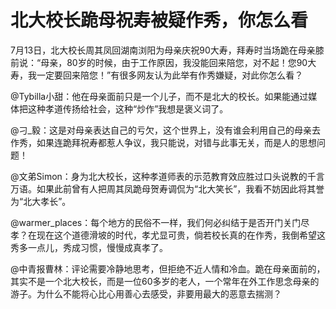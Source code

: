 # 北大校长跪母祝寿被疑作秀，你怎么看

7月13日，北大校长周其凤回湖南浏阳为母亲庆祝90大寿，拜寿时当场跪在母亲膝前说：“母亲，80岁的时候，由于工作原因，我没能回来陪您，对不起！您90大寿，我一定要回来陪您！”有很多网友认为此举有作秀嫌疑，对此你怎么看？

@Tybilla小甜：他在母亲面前只是一个儿子，而不是北大的校长。如果能通过媒体把这种孝道传扬给社会，这种“炒作”我想是褒义词了。

@刁_毅：这是对母亲表达自己的亏欠，这个世界上，没有谁会利用自己的母亲去作秀，如果连跪拜祝寿都惹人争议，我只能说，对错与此事无关，而是人的思想问题！

@文弟Simon：身为北大校长，这种孝道师表的示范教育效应胜过口头说教的千言万语。如果此前曾有人把周其凤跪母贺寿调侃为“北大笑长”，我看不妨因此将其誉为“北大孝长”。

@warmer_places：每个地方的民俗不一样，我们何必纠结于是否开门关门尽孝？在现在这个道德滑坡的时代，孝尤显可贵，倘若校长真的在作秀，我倒希望这秀多一点儿，秀成习惯，慢慢成真孝了。

@中青报曹林：评论需要冷静地思考，但拒绝不近人情和冷血。跪在母亲面前的，其实不是一个北大校长，而是一位60多岁的老人，一个常年在外工作思念母亲的游子。为什么不能将心比心用善心去感受，非要用最大的恶意去揣测？